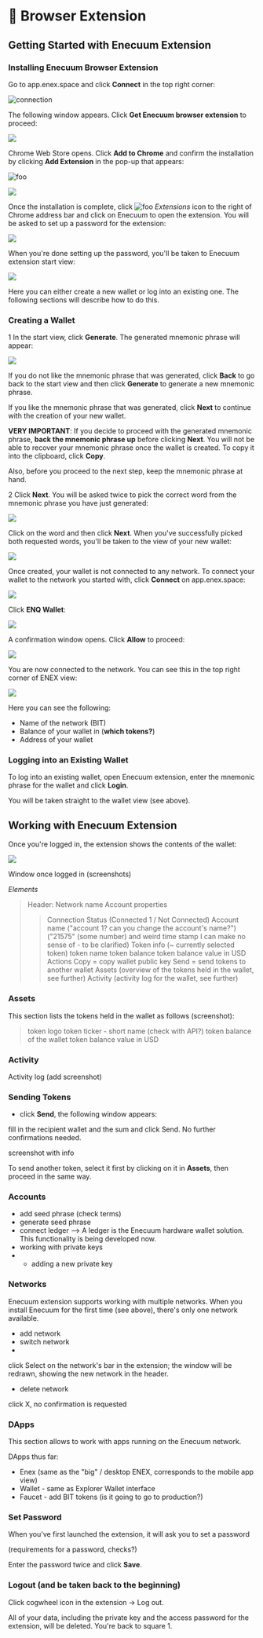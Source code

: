 # 💠 Browser Extension

## Getting Started with Enecuum Extension

### Installing Enecuum Browser Extension

Go to app.enex.space and click **Connect** in the top right corner:

![connection](../.gitbook/assets/ext-install-start.png)

The following window appears. Click **Get Enecuum browser extension** to proceed:

![](../.gitbook/assets/ext-install-get-extension.png)

Chrome Web Store opens. Click **Add to Chrome** and confirm the installation by clicking **Add Extension** in the pop-up that appears:

![foo](../.gitbook/assets/ext-install-chrome-web-store.png)

![](../.gitbook/assets/ext-install-confirmation.png)

Once the installation is complete, click ![foo](../.gitbook/assets/ext-install-ext-icon.png) _Extensions_ icon to the right of Chrome address bar and click on Enecuum to open the extension. You will be asked to set up a password for the extension:

![](../.gitbook/assets/ext-install-set-ext-password.png)

When you're done setting up the password, you'll be taken to Enecuum extension start view:

![](../.gitbook/assets/ext-create-or-login.png)

Here you can either create a new wallet or log into an existing one. The following sections will describe how to do this.

### Creating a Wallet

1 In the start view, click **Generate**. The generated mnemonic phrase will appear:

![](../.gitbook/assets/ext-create-mnemonic.png)

If you do not like the mnemonic phrase that was generated, click **Back** to go back to the start view and then click **Generate** to generate a new mnemonic phrase.

If you like the mnemonic phrase that was generated, click **Next** to continue with the creation of your new wallet.

**VERY IMPORTANT**: If you decide to proceed with the generated mnemonic phrase, **back the mnemonic phrase up** before clicking **Next**. You will not be able to recover your mnemonic phrase once the wallet is created. To copy it into the clipboard, click **Copy**.

Also, before you proceed to the next step, keep the mnemonic phrase at hand.

2 Click **Next**. You will be asked twice to pick the correct word from the mnemonic phrase you have just generated:

![](../.gitbook/assets/ext-create-mnemonic-select.png)

Click on the word and then click **Next**. When you've successfully picked both requested words, you'll be taken to the view of your new wallet:

![](../.gitbook/assets/ext-wallet-empty.png)

Once created, your wallet is not connected to any network. To connect your wallet to the network you started with, click **Connect** on app.enex.space:

![](../.gitbook/assets/ext-install-start.png)

Click **ENQ Wallet**:

![](../.gitbook/assets/ext-wallet-connect-to-network.png)

A confirmation window opens. Click **Allow** to proceed:

![](../.gitbook/assets/ext-wallet-connect-confirmation.png)

You are now connected to the network. You can see this in the top right corner of ENEX view:

![](../.gitbook/assets/ext-wallet-enex-connected.png)

Here you can see the following:

* Name of the network (BIT)
* Balance of your wallet in (**which tokens?**)
* Address of your wallet

### Logging into an Existing Wallet

To log into an existing wallet, open Enecuum extension, enter the mnemonic phrase for the wallet and click **Login**.

You will be taken straight to the wallet view (see above).

## Working with Enecuum Extension

Once you're logged in, the extension shows the contents of the wallet:

![](../.gitbook/assets/ext-wallet-main-view.png)

Window once logged in (screenshots)

_Elements_

> Header: Network name Account properties
>
> > Connection Status (Connected 1 / Not Connected) Account name ("account 1? can you change the account's name?") ("21575" (some number) and weird time stamp I can make no sense of - to be clarified) Token info (\~ currently selected token) token name token balance token balance value in USD Actions Copy = copy wallet public key Send = send tokens to another wallet Assets (overview of the tokens held in the wallet, see further) Activity (activity log for the wallet, see further)

### Assets

This section lists the tokens held in the wallet as follows (screenshot):

> token logo token ticker - short name (check with API?) token balance of the wallet token balance value in USD

### Activity

Activity log (add screenshot)

### Sending Tokens

* click **Send**, the following window appears:

fill in the recipient wallet and the sum and click Send. No further confirmations needed.

screenshot with info

To send another token, select it first by clicking on it in **Assets**, then proceed in the same way.

### Accounts

* add seed phrase (check terms)
* generate seed phrase
* connect ledger --> A ledger is the Enecuum hardware wallet solution. This functionality is being developed now.
* working with private keys
*
  * adding a new private key

### Networks

Enecuum extension supports working with multiple networks. When you install Enecuum for the first time (see above), there's only one network available.

* add network
* switch network
*

click Select on the network's bar in the extension; the window will be redrawn, showing the new network in the header.

* delete network

click X, no confirmation is requested

### DApps

This section allows to work with apps running on the Enecuum network.

DApps thus far:

* Enex (same as the "big" / desktop ENEX, corresponds to the mobile app view)
* Wallet - same as Explorer Wallet interface
* Faucet - add BIT tokens (is it going to go to production?)

### Set Password

When you've first launched the extension, it will ask you to set a password

(requirements for a password, checks?)

Enter the password twice and click **Save**.

### Logout (and be taken back to the beginning)

Click cogwheel icon in the extension -> Log out.

All of your data, including the private key and the access password for the extension, will be deleted. You're back to square 1.
